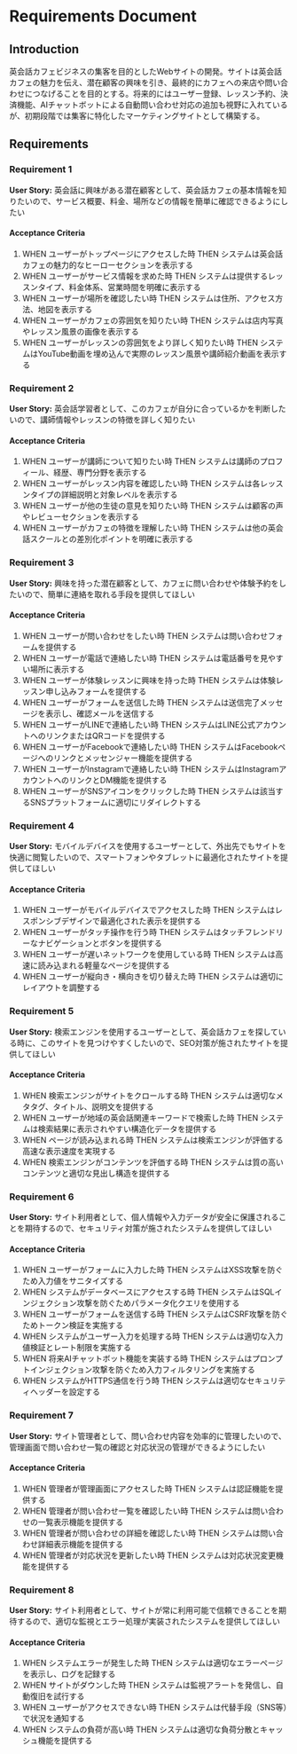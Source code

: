 # Requirements Document

## Introduction

英会話カフェビジネスの集客を目的としたWebサイトの開発。サイトは英会話カフェの魅力を伝え、潜在顧客の興味を引き、最終的にカフェへの来店や問い合わせにつなげることを目的とする。将来的にはユーザー登録、レッスン予約、決済機能、AIチャットボットによる自動問い合わせ対応の追加も視野に入れているが、初期段階では集客に特化したマーケティングサイトとして構築する。

## Requirements

### Requirement 1

**User Story:** 英会話に興味がある潜在顧客として、英会話カフェの基本情報を知りたいので、サービス概要、料金、場所などの情報を簡単に確認できるようにしたい

#### Acceptance Criteria

1. WHEN ユーザーがトップページにアクセスした時 THEN システムは英会話カフェの魅力的なヒーローセクションを表示する
2. WHEN ユーザーがサービス情報を求めた時 THEN システムは提供するレッスンタイプ、料金体系、営業時間を明確に表示する
3. WHEN ユーザーが場所を確認したい時 THEN システムは住所、アクセス方法、地図を表示する
4. WHEN ユーザーがカフェの雰囲気を知りたい時 THEN システムは店内写真やレッスン風景の画像を表示する
5. WHEN ユーザーがレッスンの雰囲気をより詳しく知りたい時 THEN システムはYouTube動画を埋め込んで実際のレッスン風景や講師紹介動画を表示する

### Requirement 2

**User Story:** 英会話学習者として、このカフェが自分に合っているかを判断したいので、講師情報やレッスンの特徴を詳しく知りたい

#### Acceptance Criteria

1. WHEN ユーザーが講師について知りたい時 THEN システムは講師のプロフィール、経歴、専門分野を表示する
2. WHEN ユーザーがレッスン内容を確認したい時 THEN システムは各レッスンタイプの詳細説明と対象レベルを表示する
3. WHEN ユーザーが他の生徒の意見を知りたい時 THEN システムは顧客の声やレビューセクションを表示する
4. WHEN ユーザーがカフェの特徴を理解したい時 THEN システムは他の英会話スクールとの差別化ポイントを明確に表示する

### Requirement 3

**User Story:** 興味を持った潜在顧客として、カフェに問い合わせや体験予約をしたいので、簡単に連絡を取れる手段を提供してほしい

#### Acceptance Criteria

1. WHEN ユーザーが問い合わせをしたい時 THEN システムは問い合わせフォームを提供する
2. WHEN ユーザーが電話で連絡したい時 THEN システムは電話番号を見やすい場所に表示する
3. WHEN ユーザーが体験レッスンに興味を持った時 THEN システムは体験レッスン申し込みフォームを提供する
4. WHEN ユーザーがフォームを送信した時 THEN システムは送信完了メッセージを表示し、確認メールを送信する
5. WHEN ユーザーがLINEで連絡したい時 THEN システムはLINE公式アカウントへのリンクまたはQRコードを提供する
6. WHEN ユーザーがFacebookで連絡したい時 THEN システムはFacebookページへのリンクとメッセンジャー機能を提供する
7. WHEN ユーザーがInstagramで連絡したい時 THEN システムはInstagramアカウントへのリンクとDM機能を提供する
8. WHEN ユーザーがSNSアイコンをクリックした時 THEN システムは該当するSNSプラットフォームに適切にリダイレクトする

### Requirement 4

**User Story:** モバイルデバイスを使用するユーザーとして、外出先でもサイトを快適に閲覧したいので、スマートフォンやタブレットに最適化されたサイトを提供してほしい

#### Acceptance Criteria

1. WHEN ユーザーがモバイルデバイスでアクセスした時 THEN システムはレスポンシブデザインで最適化された表示を提供する
2. WHEN ユーザーがタッチ操作を行う時 THEN システムはタッチフレンドリーなナビゲーションとボタンを提供する
3. WHEN ユーザーが遅いネットワークを使用している時 THEN システムは高速に読み込まれる軽量なページを提供する
4. WHEN ユーザーが縦向き・横向きを切り替えた時 THEN システムは適切にレイアウトを調整する

### Requirement 5

**User Story:** 検索エンジンを使用するユーザーとして、英会話カフェを探している時に、このサイトを見つけやすくしたいので、SEO対策が施されたサイトを提供してほしい

#### Acceptance Criteria

1. WHEN 検索エンジンがサイトをクロールする時 THEN システムは適切なメタタグ、タイトル、説明文を提供する
2. WHEN ユーザーが地域の英会話関連キーワードで検索した時 THEN システムは検索結果に表示されやすい構造化データを提供する
3. WHEN ページが読み込まれる時 THEN システムは検索エンジンが評価する高速な表示速度を実現する
4. WHEN 検索エンジンがコンテンツを評価する時 THEN システムは質の高いコンテンツと適切な見出し構造を提供する

### Requirement 6

**User Story:** サイト利用者として、個人情報や入力データが安全に保護されることを期待するので、セキュリティ対策が施されたシステムを提供してほしい

#### Acceptance Criteria

1. WHEN ユーザーがフォームに入力した時 THEN システムはXSS攻撃を防ぐため入力値をサニタイズする
2. WHEN システムがデータベースにアクセスする時 THEN システムはSQLインジェクション攻撃を防ぐためパラメータ化クエリを使用する
3. WHEN ユーザーがフォームを送信する時 THEN システムはCSRF攻撃を防ぐためトークン検証を実施する
4. WHEN システムがユーザー入力を処理する時 THEN システムは適切な入力値検証とレート制限を実施する
5. WHEN 将来AIチャットボット機能を実装する時 THEN システムはプロンプトインジェクション攻撃を防ぐため入力フィルタリングを実施する
6. WHEN システムがHTTPS通信を行う時 THEN システムは適切なセキュリティヘッダーを設定する

### Requirement 7

**User Story:** サイト管理者として、問い合わせ内容を効率的に管理したいので、管理画面で問い合わせ一覧の確認と対応状況の管理ができるようにしたい

#### Acceptance Criteria

1. WHEN 管理者が管理画面にアクセスした時 THEN システムは認証機能を提供する
2. WHEN 管理者が問い合わせ一覧を確認したい時 THEN システムは問い合わせの一覧表示機能を提供する
3. WHEN 管理者が問い合わせの詳細を確認したい時 THEN システムは問い合わせ詳細表示機能を提供する
4. WHEN 管理者が対応状況を更新したい時 THEN システムは対応状況変更機能を提供する

### Requirement 8

**User Story:** サイト利用者として、サイトが常に利用可能で信頼できることを期待するので、適切な監視とエラー処理が実装されたシステムを提供してほしい

#### Acceptance Criteria

1. WHEN システムエラーが発生した時 THEN システムは適切なエラーページを表示し、ログを記録する
2. WHEN サイトがダウンした時 THEN システムは監視アラートを発信し、自動復旧を試行する
3. WHEN ユーザーがアクセスできない時 THEN システムは代替手段（SNS等）で状況を通知する
4. WHEN システムの負荷が高い時 THEN システムは適切な負荷分散とキャッシュ機能を提供する